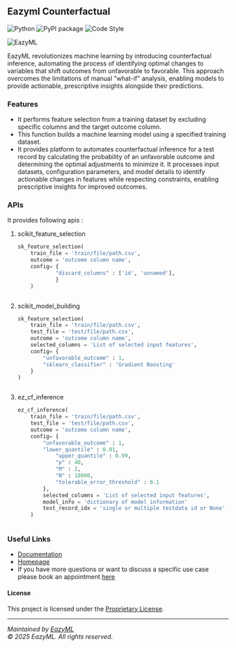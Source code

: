 ## Eazyml Counterfactual
![Python](https://img.shields.io/badge/python-3.7%20%7C%203.8%20%7C%203.9%20%7C%203.10%20%7C%203.11%20%7C%203.12-blue)  ![PyPI package](https://img.shields.io/badge/pypi%20package-0.0.32-brightgreen) ![Code Style](https://img.shields.io/badge/code%20style-black-black)

![EazyML](https://eazyml.com/static/media/EazyML%20XAI%20blue.b7696b7a.png)

EazyML revolutionizes machine learning by introducing counterfactual inference, automating the process of identifying optimal changes to variables that shift outcomes from unfavorable to favorable. This approach overcomes the limitations of manual "what-if" analysis, enabling models to provide actionable, prescriptive insights alongside their predictions.

### Features
- It performs feature selection from a training dataset by excluding specific columns and the target outcome column.
- This function builds a machine learning model using a specified training dataset.
- It provides platform to automates counterfactual inference for a test record by calculating the probability of an unfavorable outcome and determining the optimal adjustments to minimize it. It processes input datasets, configuration parameters, and model details to identify actionable changes in features while respecting constraints, enabling prescriptive insights for improved outcomes.
### APIs
It provides following apis :

1. scikit_feature_selection
    ```python
    sk_feature_selection(
        train_file = 'train/file/path.csv',
        outcome = 'outcome column name',
        config= {
                "discard_columns" : ['id', 'unnamed'],
                }
        )



2. scikit_model_building
    ```python
    sk_feature_selection(
        train_file = 'train/file/path.csv',
        test_file = 'test/file/path.csv',
        outcome = 'outcome column name',
        selected_columns = 'List of selected input features',
        config= {
            "unfavorable_outcome" : 1,
            "sklearn_classifier" : 'Gradient Boosting'
        }
    )



3. ez_cf_inference
    ```python
    ez_cf_inference(
        train_file = 'train/file/path.csv',
        test_file = 'test/file/path.csv',
        outcome = 'outcome column name',
        config= {
            "unfavorable_outcome" : 1,
            "lower_quantile" : 0.01,
                "upper_quantile" : 0.99,
                "p" : 40,
                "M" : 2,
                "N" : 10000,
                "tolerable_error_threshold" : 0.1
            },
            selected_columns = 'List of selected input features',
            model_info = 'dictionary of model information'
            test_record_idx = 'single or multiple testdata id or None'
        )



### Useful Links
- [Documentation](https://docs.eazyml.com)
- [Homepage](https://eazyml.com)
- If you have more questions or want to discuss a specific use case please book an appointment [here](https://eazyml.com/trust-in-ai)

#### License
This project is licensed under the [Proprietary License](https://github.com/EazyML/eazyml-docs/blob/master/LICENSE).

---

*Maintained by [EazyML](https://eazyml.com)*  
*© 2025 EazyML. All rights reserved.*
